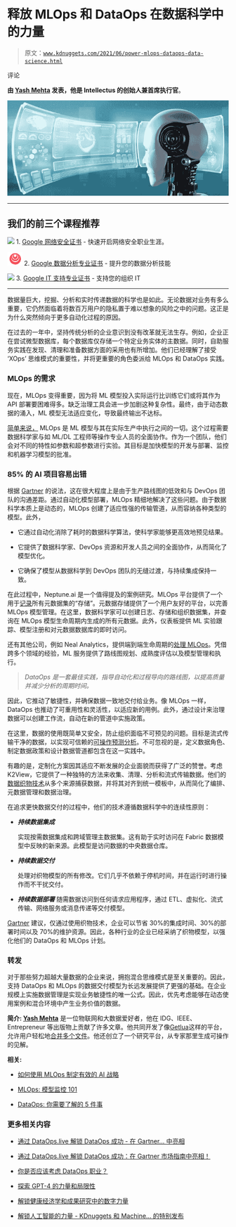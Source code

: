 # 释放 MLOps 和 DataOps 在数据科学中的力量

> 原文：[`www.kdnuggets.com/2021/06/power-mlops-dataops-data-science.html`](https://www.kdnuggets.com/2021/06/power-mlops-dataops-data-science.html)

评论

**由 [Yash Mehta](https://www.linkedin.com/in/yash-mehta-esthan/) 发表，他是 Intellectus 的创始人兼首席执行官**。

![](img/48afb2bff1fb2e3e30045c24f69e1f4c.png)

* * *

## 我们的前三个课程推荐

![](img/0244c01ba9267c002ef39d4907e0b8fb.png) 1\. [Google 网络安全证书](https://www.kdnuggets.com/google-cybersecurity) - 快速开启网络安全职业生涯。

![](img/e225c49c3c91745821c8c0368bf04711.png) 2\. [Google 数据分析专业证书](https://www.kdnuggets.com/google-data-analytics) - 提升您的数据分析技能

![](img/0244c01ba9267c002ef39d4907e0b8fb.png) 3\. [Google IT 支持专业证书](https://www.kdnuggets.com/google-itsupport) - 支持您的组织 IT

* * *

数据量巨大，挖掘、分析和实时传递数据的科学也是如此。无论数据对业务有多么重要，它仍然面临着将数百万用户的隐私置于难以想象的风险之中的问题。这正是为什么突然倾向于更多自动化过程的原因。

在过去的一年中，坚持传统分析的企业意识到没有改革就无法生存。例如，企业正在尝试微型数据库，每个数据库仅存储一个特定业务实体的主数据。同时，自助服务实践在发现、清理和准备数据方面的采用也有所增加。他们已经理解了接受 ‘XOps’ 思维模式的重要性，并将更重要的角色委派给 MLOps 和 DataOps 实践。

### MLOps 的需求

现在，MLOps 变得重要，因为将 ML 模型投入实际运行比训练它们或将其作为 API 部署要困难得多。缺乏治理工具会进一步加剧这种复杂性。最终，由于动态数据的涌入，ML 模型无法适应变化，导致最终输出不达标。

[简单来说，](https://www.kdnuggets.com/2020/12/mlops-why-required-what-is.html) MLOps 是 ML 模型与其在实际生产中执行之间的一切。这个过程需要数据科学家与如 ML/DL 工程师等操作专业人员的全面协作。作为一个团队，他们会对不同的特性如参数和超参数进行实验。其目标是加快模型的开发与部署、监控和机器学习模型的批准。

### 85% 的 AI 项目容易出错

根据 [Gartner](https://www.gartner.com/en/newsroom/press-releases/2018-02-13-gartner-says-nearly-half-of-cios-are-planning-to-deploy-artificial-intelligence) 的说法，这在很大程度上是由于生产路线图的低效和与 DevOps 团队的沟通差距。通过自动化模型部署，MLOps 精细地解决了这些问题。由于数据科学本质上是动态的，MLOps 创建了适应性强的传输管道，从而容纳各种类型的模型。此外，

+   它通过自动化消除了耗时的数据科学算法，使科学家能够更高效地预见结果。

+   它提供了数据科学家、DevOps 资源和开发人员之间的全面协作，从而简化了模型优化。

+   它确保了模型从数据科学到 DevOps 团队的无缝过渡，与持续集成保持一致。

在此过程中，Neptune.ai 是一个值得提及的案例研究。MLOps 平台提供了一个用于[记录](https://neptune.ai/product#what-is-metadata-store)所有元数据集的“存储”。元数据存储提供了一个用户友好的平台，以完善 MLOps 模型管理。在这里，数据科学家可以创建日志、存储和组织数据集，并查询在 MLOps 模型生命周期内生成的所有元数据。此外，仪表板提供 ML 实验跟踪、模型注册和对元数据数据库的即时访问。

还有其他公司，例如 Neal Analytics，提供端到端生命周期的[处理 MLOps](https://nealanalytics.com/expertise/mlops/)。凭借跨多个领域的经验，ML 服务提供了路线图规划、成熟度评估以及模型管理和执行。

> *DataOps 是一套最佳实践，指导自动化和过程导向的路线图，以提高质量并减少分析的周期时间。*

因此，它推动了敏捷性，并确保数据一致地交付给业务。像 MLOps 一样，DataOps 也推动了可重用性和灵活性，以适应新的用例。此外，通过设计来治理数据可以创建工作流，自动在新的管道中实施政策。

在这里，数据的使用既简单又安全，防止组织面临不可预见的问题。目标是流式传输干净的数据，以实现可信赖的[可操作预测分析](https://expersight.com/predictive-analytics-interweaving-of-statistics-computer-science-and-business/)。不可忽视的是，定义数据角色、制定数据政策和设计数据管道都包含在这一实践中。

有趣的是，定制化方案因其适应不断发展的企业面貌而获得了广泛的赞誉。考虑 K2View，它提供了一种独特的方法来收集、清理、分析和流式传输数据。他们的[数据织物技术](https://www.k2view.com/products/data-fabric/)从多个来源捕获数据，并将其对齐到统一模板中，从而简化了编排、元数据管理和数据治理。

在追求更快数据交付的过程中，他们的技术遵循数据科学中的连续性原则：

+   ***持续数据集成***

    实现按需数据集成和跨域管理主数据集。这有助于实时访问在 Fabric 数据模型中反映的新来源。此模型是访问数据的中央数据仓库。

+   ***持续数据交付***

    处理对织物模型的所有修改。它们几乎不依赖于停机时间，并在运行时进行操作而不干扰交付。

+   ***持续数据部署*** 随需数据访问到任何请求应用程序，通过 ETL、虚拟化、流式传输、网络服务或消息传递等交付模型。

[Gartner](https://www.gartner.com/smarterwithgartner/gartner-top-10-data-and-analytics-trends-for-2021/) 建议，仅通过使用织物技术，企业可以节省 30%的集成时间、30%的部署时间以及 70%的维护资源。因此，各种行业的企业已经采纳了织物模型，以强化他们的 DataOps 和 MLOps 计划。

### 转发

对于那些努力超越大量数据的企业来说，拥抱混合思维模式是至关重要的。因此，支持 DataOps 和 MLOps 的数据交付模型为长远发展提供了更强的基础。在企业规模上实施数据管理是实现业务敏捷性的唯一公式。因此，优先考虑能够在动态使用案例和混合环境中产生业务价值的数据。

**简介: [Yash Mehta](https://www.linkedin.com/in/yash-mehta-esthan/)** 是一位物联网和大数据爱好者，他在 IDG、IEEE、Entrepreneur 等出版物上贡献了许多文章。他共同开发了像[Getlua](https://getlua.com/)这样的平台，允许用户轻松地[合并多个文件](https://getlua.com/merge-pdf)。他还创立了一个研究平台，从专家那里生成可操作的见解。

**相关:**

+   [如何使用 MLOps 制定有效的 AI 战略](https://www.kdnuggets.com/2021/01/mlops-effective-ai-strategy.html)

+   [MLOps: 模型监控 101](https://www.kdnuggets.com/2021/01/mlops-model-monitoring-101.html)

+   [DataOps: 你需要了解的 5 件事](https://www.kdnuggets.com/2021/05/dataops-5-things-need-know.html)

### 更多相关内容

+   [通过 DataOps.live 解锁 DataOps 成功 - 在 Gartner… 中亮相](https://www.kdnuggets.com/2023/07/dataopslive-unlock-dataops-success-featured-gartner-market-guide.html)

+   [通过 DataOps.live 解锁 DataOps 成功：在 Gartner 市场指南中亮相！](https://www.kdnuggets.com/2023/07/dataopslive-unlock-dataops-success-featured-gartner-market-guide-2.html)

+   [你是否应该考虑 DataOps 职业？](https://www.kdnuggets.com/2023/05/consider-dataops-career.html)

+   [探索 GPT-4 的力量和局限性](https://www.kdnuggets.com/2023/07/exploring-power-limitations-gpt4.html)

+   [解锁健康经济学和成果研究中的数字力量](https://www.kdnuggets.com/2023/07/unlocking-power-numbers-health-economics-outcomes-research.html)

+   [解锁人工智能的力量 - KDnuggets 和 Machine… 的特别发布](https://www.kdnuggets.com/2023/07/mlm-unlock-power-ai-special-release-kdnuggets-machine-learning-mastery.html)
